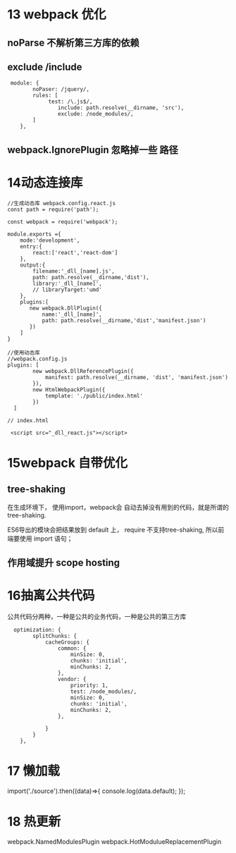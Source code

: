 # 13 webpack 优化

## noParse 不解析第三方库的依赖


## exclude /include


```
 module: {
        noPaser: /jquery/,
        rules: [
             test: /\.js$/,
                include: path.resolve(__dirname, 'src'),
                exclude: /node_modules/,
        ]
    },
```

## webpack.IgnorePlugin  忽略掉一些 路径

# 14动态连接库


```
//生成动态库 webpack.config.react.js
const path = require('path');

const webpack = require('webpack');

module.exports ={
    mode:'development',
    entry:{
        react:['react','react-dom']
    },
    output:{
        filename:'_dll_[name].js',
        path: path.resolve(__dirname,'dist'),
        library:'_dll_[name]',
        // libraryTarget:'umd'
    },
    plugins:[
       new webpack.DllPlugin({
           name:'_dll_[name]',
           path: path.resolve(__dirname,'dist','manifest.json')
       })
    ]
}

//使用动态库
//webpack.config.js
plugins: [
        new webpack.DllReferencePlugin({
            manifest: path.resolve(__dirname, 'dist', 'manifest.json')
        }),
        new HtmlWebpackPlugin({
            template: './public/index.html'
        })
  ]

// index.html

 <script src="_dll_react.js"></script>
 ```


 # 15webpack 自带优化

## tree-shaking
 在生成环境下， 使用import，webpack会 自动去掉没有用到的代码，就是所谓的 tree-shaking.

 ES6导出的模块会把结果放到 default 上， require 不支持tree-shaking, 所以前端要使用 import 语句；

## 作用域提升 scope hosting


# 16抽离公共代码

公共代码分两种，一种是公共的业务代码，一种是公共的第三方库

```
  optimization: {
        splitChunks: {
            cacheGroups: {
                common: {
                    minSize: 0,
                    chunks: 'initial',
                    minChunks: 2,
                },
                vendor: {
                    priority: 1,
                    test: /node_modules/,
                    minSize: 0,
                    chunks: 'initial',
                    minChunks: 2,
                },

            }
        }
    },
```


# 17 懒加载

  import('./source').then((data)=>{
       console.log(data.default);
    });


# 18 热更新

webpack.NamedModulesPlugin
webpack.HotModulueReplacementPlugin






